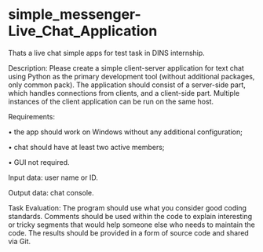 # simple_messenger-Live_Chat_Application

Thats a live chat simple apps for test task in DINS internship.


Description: 
Please create a simple client-server application for text chat using Python as the primary development tool (without additional packages, only common pack).
The application should consist of a server-side part, which handles connections from clients, and a client-side part. Multiple instances of the client application can be run on the same host.

Requirements:

• the app should work on Windows without any additional configuration;

• chat should have at least two active members;

• GUI not required.

Input data: user name or ID.

Output data: chat console.

Task Evaluation:
The program should use what you consider good coding standards. 
Comments should be used within the code to explain interesting or tricky segments that would help someone else who needs to maintain the code.
The results should be provided in a form of source code and shared via Git.
